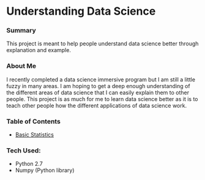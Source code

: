 # Understanding Data Science

### Summary
This project is meant to help people understand data science better through explanation and example.

### About Me
I recently completed a data science immersive program but I am still a little fuzzy in many areas.  I am hoping to get a deep enough understanding of the different areas of data science that I can easily explain them to other people.  This project is as much for me to learn data science better as it is to teach other people how the different applications of data science work.

### Table of Contents
 - [Basic Statistics](https://github.com/gravity226/Understanding_Data_Science/tree/master/Basic_Statistics)

### Tech Used:
 - Python 2.7
 - Numpy (Python library)
